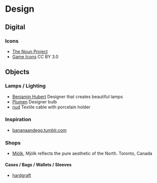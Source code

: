 # Design #

## Digital ##

### Icons ###

- [The Noun Project](http://thenounproject.com/)
- [Game Icons](http://game-icons.net/) CC BY 3.0

## Objects ##

### Lamps / Lighting ###

- [Benjamin Hubert](http://www.benjaminhubert.co.uk/) Designer that creates beautiful lamps
- [Plumen](http://eushop.plumen.com/) Designer bulb
- [nud](http://www.nudcollection.com) Textile cable with porcelain holder

### Inspiration ###

- [bananaandegg.tumblr.com](http://bananaandegg.tumblr.com/)

### Shops ###

- [Mjölk](http://mjolk.ca/), Mjölk reflects the pure aesthetic of the North. Toronto, Canada

#### Cases / Bags / Wallets / Sleeves ####

- [hardgraft](http://www.hardgraft.com/collections/fullrange)
